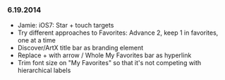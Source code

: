 ### 6.19.2014

* Jamie: iOS7: Star + touch targets
* Try different approaches to Favorites: Advance 2, keep 1 in favorites, one at a time
* Discover/ArtX title bar as branding element
* Replace + with arrow / Whole My Favorites bar as hyperlink
* Trim font size on "My Favorites" so that it's not competing with hierarchical labels
